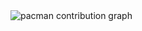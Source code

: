 <picture>
  <source media="(prefers-color-scheme: dark)" srcset="https://raw.githubusercontent.com/guilhermefpo/guilhermefpo/output/pacman-contribution-graph-dark.svg">
  <source media="(prefers-color-scheme: light)" srcset="https://raw.githubusercontent.com/guilhermefpo/guilhermefpo/output/pacman-contribution-graph.svg">
  <img alt="pacman contribution graph" src="https://raw.githubusercontent.com/guilhermefpo/guilhermefpo/output/pacman-contribution-graph.svg">
</picture>

###
